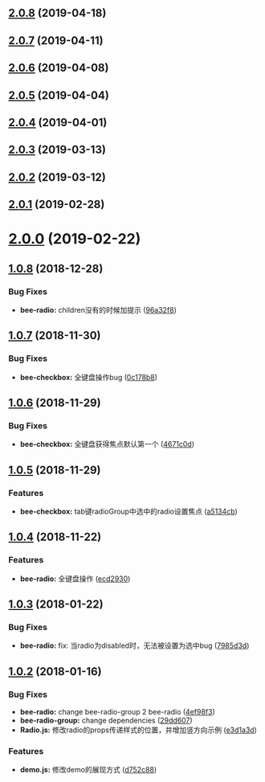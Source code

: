 <a name="2.0.8"></a>
## [2.0.8](https://github.com/tinper-bee/bee-radio/compare/v2.0.7...v2.0.8) (2019-04-18)



<a name="2.0.7"></a>
## [2.0.7](https://github.com/tinper-bee/bee-radio/compare/v2.0.6...v2.0.7) (2019-04-11)



<a name="2.0.6"></a>
## [2.0.6](https://github.com/tinper-bee/bee-radio/compare/v2.0.5...v2.0.6) (2019-04-08)



<a name="2.0.5"></a>
## [2.0.5](https://github.com/tinper-bee/bee-radio/compare/v2.0.4...v2.0.5) (2019-04-04)



<a name="2.0.4"></a>
## [2.0.4](https://github.com/tinper-bee/bee-radio/compare/v2.0.3...v2.0.4) (2019-04-01)



<a name="2.0.3"></a>
## [2.0.3](https://github.com/tinper-bee/bee-radio/compare/v2.0.2...v2.0.3) (2019-03-13)



<a name="2.0.2"></a>
## [2.0.2](https://github.com/tinper-bee/bee-radio/compare/v2.0.1...v2.0.2) (2019-03-12)



<a name="2.0.1"></a>
## [2.0.1](https://github.com/tinper-bee/bee-radio/compare/v2.0.0...v2.0.1) (2019-02-28)



<a name="2.0.0"></a>
# [2.0.0](https://github.com/tinper-bee/bee-radio/compare/v1.0.8...v2.0.0) (2019-02-22)



<a name="1.0.8"></a>
## [1.0.8](https://github.com/tinper-bee/bee-radio/compare/v1.0.7...v1.0.8) (2018-12-28)


### Bug Fixes

* **bee-radio:** children没有的时候加提示 ([96a32f8](https://github.com/tinper-bee/bee-radio/commit/96a32f8))



<a name="1.0.7"></a>
## [1.0.7](https://github.com/tinper-bee/bee-radio/compare/v1.0.6...v1.0.7) (2018-11-30)


### Bug Fixes

* **bee-checkbox:** 全键盘操作bug ([0c178b8](https://github.com/tinper-bee/bee-radio/commit/0c178b8))



<a name="1.0.6"></a>
## [1.0.6](https://github.com/tinper-bee/bee-radio/compare/v1.0.5...v1.0.6) (2018-11-29)


### Bug Fixes

* **bee-checkbox:** 全键盘获得焦点默认第一个 ([4671c0d](https://github.com/tinper-bee/bee-radio/commit/4671c0d))



<a name="1.0.5"></a>
## [1.0.5](https://github.com/tinper-bee/bee-radio/compare/v1.0.4...v1.0.5) (2018-11-29)


### Features

* **bee-checkbox:** tab键radioGroup中选中的radio设置焦点 ([a5134cb](https://github.com/tinper-bee/bee-radio/commit/a5134cb))



<a name="1.0.4"></a>
## [1.0.4](https://github.com/tinper-bee/bee-radio/compare/v1.0.3...v1.0.4) (2018-11-22)


### Features

* **bee-radio:** 全键盘操作 ([ecd2930](https://github.com/tinper-bee/bee-radio/commit/ecd2930))



<a name="1.0.3"></a>
## [1.0.3](https://github.com/tinper-bee/bee-radio/compare/v1.0.2...v1.0.3) (2018-01-22)


### Bug Fixes

* **bee-radio:** fix: 当radio为disabled时，无法被设置为选中bug ([7985d3d](https://github.com/tinper-bee/bee-radio/commit/7985d3d))



<a name="1.0.2"></a>
## [1.0.2](https://github.com/tinper-bee/bee-radio/compare/29dd607...v1.0.2) (2018-01-16)


### Bug Fixes

* **bee-radio:** change bee-radio-group 2 bee-radio ([4ef98f3](https://github.com/tinper-bee/bee-radio/commit/4ef98f3))
* **bee-radio-group:** change dependencies ([29dd607](https://github.com/tinper-bee/bee-radio/commit/29dd607))
* **Radio.js:** 修改radio的props传递样式的位置，并增加竖方向示例 ([e3d1a3d](https://github.com/tinper-bee/bee-radio/commit/e3d1a3d))


### Features

* **demo.js:** 修改demo的展现方式 ([d752c88](https://github.com/tinper-bee/bee-radio/commit/d752c88))



